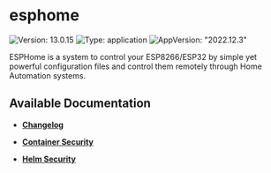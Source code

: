 # esphome

![Version: 13.0.15](https://img.shields.io/badge/Version-13.0.15-informational?style=flat-square) ![Type: application](https://img.shields.io/badge/Type-application-informational?style=flat-square) ![AppVersion: "2022.12.3"](https://img.shields.io/badge/AppVersion-"2022.12.3"-informational?style=flat-square)

ESPHome is a system to control your ESP8266/ESP32 by simple yet powerful configuration files and control them remotely through Home Automation systems.

## Available Documentation

- [**Changelog**](CHANGELOG)

- [**Container Security**](container-security)

- [**Helm Security**](helm-security)

